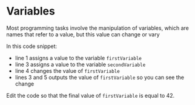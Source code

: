 # Variables

Most programming tasks involve the manipulation of variables,
which are names that refer to a value, but this value can change or vary

In this code snippet:
* line 1 assigns a value to the variable `firstVariable`
* line 3 assigns a value to the variable `secondVariable`
* line 4 changes the value of `firstVariable`
* lines 3 and 5 outputs the value of `firstVariable` so you can see the change

Edit the code so that the final value of `firstVariable` is equal to 42.
